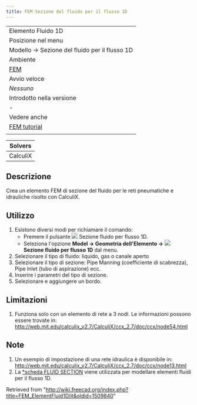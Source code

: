 ```yaml
---
title: FEM Sezione del fluido per il flusso 1D
---
```

|  |
| --- |
| Elemento Fluido 1D |
| Posizione nel menu |
| Modello → Sezione del fluido per il flusso 1D |
| Ambiente |
| [FEM](/FEM_Workbench/it "FEM Workbench/it") |
| Avvio veloce |
| *Nessuno* |
| Introdotto nella versione |
| - |
| Vedere anche |
| [FEM tutorial](/FEM_tutorial/it "FEM tutorial/it") |
|  |

| Solvers |
| --- |
| CalculiX |

## Descrizione

Crea un elemento FEM di sezione del fluido per le reti pneumatiche e idrauliche risolto con CalculiX.

## Utilizzo

1. Esistono diversi modi per richiamare il comando:
   * Premere il pulsante ![](/images/FEM_ElementFluid1D.svg) Sezione fluido per flusso 1D.
   * Seleziona l'opzione **Model → Geometria dell'Elemento → ![](/images/FEM_ElementFluid1D.svg) Sezione fluido per flusso 1D** dal menu.
2. Selezionare il tipo di fluido: liquido, gas o canale aperto
3. Selezionare il tipo di sezione: Pipe Manning (coefficiente di scabrezza), Pipe Inlet (tubo di aspirazione) ecc.
4. Inserire i parametri del tipo di sezione.
5. Selezionare e aggiungere un bordo.

## Limitazioni

1. Funziona solo con un elemento di rete a 3 nodi. Le informazioni possono essere trovate in: <http://web.mit.edu/calculix_v2.7/CalculiX/ccx_2.7/doc/ccx/node54.html>

## Note

1. Un esempio di impostazione di una rete idraulica è disponibile in: <http://web.mit.edu/calculix_v2.7/CalculiX/ccx_2.7/doc/ccx/node13.html>
2. La [\*scheda FLUID SECTION](http://web.mit.edu/calculix_v2.7/CalculiX/ccx_2.7/doc/ccx/node205.html) viene utilizzata per modellare elementi fluidi per il flusso 1D.

Retrieved from "<http://wiki.freecad.org/index.php?title=FEM_ElementFluid1D/it&oldid=1509840>"